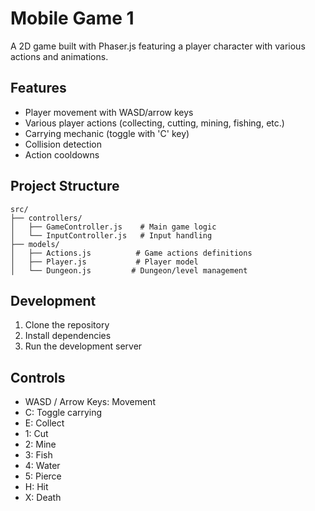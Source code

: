 # Mobile Game 1

A 2D game built with Phaser.js featuring a player character with various actions and animations.

## Features

- Player movement with WASD/arrow keys
- Various player actions (collecting, cutting, mining, fishing, etc.)
- Carrying mechanic (toggle with 'C' key)
- Collision detection
- Action cooldowns

## Project Structure

```
src/
├── controllers/
│   ├── GameController.js    # Main game logic
│   └── InputController.js   # Input handling
├── models/
│   ├── Actions.js          # Game actions definitions
│   ├── Player.js           # Player model
│   └── Dungeon.js         # Dungeon/level management
```

## Development

1. Clone the repository
2. Install dependencies
3. Run the development server

## Controls

- WASD / Arrow Keys: Movement
- C: Toggle carrying
- E: Collect
- 1: Cut
- 2: Mine
- 3: Fish
- 4: Water
- 5: Pierce
- H: Hit
- X: Death 